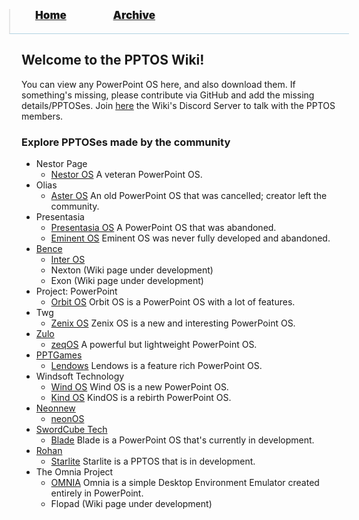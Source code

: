 <blockquote style="background: #0000;border-bottom: 1px solid #B2D2E1;height: 30px;margin: 0 -20px 20px;padding: 0px 20px 9px 40px;">
  <p style=""><a href="https://hexa-one.github.io/pptos-wiki/" style="font-size: 17px;font-weight: 900;font-style: normal;text-shadow: rgba(255,255,255,0.9) 0 1px 0;">Home</a>&nbsp;&nbsp;&nbsp;&nbsp;&nbsp;&nbsp;&nbsp;&nbsp;&nbsp;&nbsp;&nbsp;&nbsp;&nbsp;&nbsp;&nbsp;&nbsp;&nbsp;&nbsp;
    <a href="https://hexa-one.github.io/pptos-wiki/archive/" style="font-size: 17px;font-weight: 900;font-style: normal;text-shadow: rgba(255,255,255,0.9) 0 1px 0;">Archive</a>
  </p>
</blockquote>

## Welcome to the PPTOS Wiki!
You can view any PowerPoint OS here, and also download them. If something's missing, please contribute via GitHub and add the missing details/PPTOSes. 
Join [here](https://discord.gg/FAtAkCadDr) the Wiki's Discord Server to talk with the PPTOS members.

### Explore PPTOSes made by the community

- Nestor Page
  - [Nestor OS](wiki/Nestor_OS)
  A veteran PowerPoint OS.
- Olias
  - [Aster OS](wiki/Aster_OS)
  An old PowerPoint OS that was cancelled; creator left the community.
- Presentasia
  - [Presentasia OS](wiki/Presentasia_OS)
  A PowerPoint OS that was abandoned.
  - [Eminent OS](wiki/Eminent_OS)
  Eminent OS was never fully developed and abandoned.
- [Bence](https://github.com/ben21ce)
  - [Inter OS](wiki/Inter_OS)
  - Nexton (Wiki page under development)
  - Exon (Wiki page under development)
- Project: PowerPoint
  - [Orbit OS](wiki/Orbit_OS)
  Orbit OS is a PowerPoint OS with a lot of features.
- Twg
  - [Zenix OS](wiki/Zenix_OS)
  Zenix OS is a new and interesting PowerPoint OS.
- [Zulo](https://github.com/ZuloYT)
  - [zeqOS](wiki/Zeq_OS/)
  A powerful but lightweight PowerPoint OS.
- [PPTGames](https://github.com/PPTGames)
  - [Lendows](wiki/Lendows) Lendows is a feature rich PowerPoint OS. 
- Windsoft Technology
  - [Wind OS](wiki/Wind_OS) Wind OS is a new PowerPoint OS.
  - [Kind OS](wiki/Kind_OS) KindOS is a rebirth PowerPoint OS.
- [Neonnew](https://github.com/neonnew)
  - [neonOS](wiki/NeonOS) 
- [SwordCube Tech](https://github.com/swordcube)
  - [Blade](wiki/Blade/) Blade is a PowerPoint OS that's currently in development.
- [Rohan](https://github.com/Rohan287)
  - [Starlite](wiki/Starlite) Starlite is a PPTOS that is in development.
- The Omnia Project
  - [OMNIA](wiki/Omnia) Omnia is a simple Desktop Environment Emulator created entirely in PowerPoint.
  - Flopad (Wiki page under development)

<body style="background-image: url(https://raw.githubusercontent.com/hexa-one/pptos-wiki/gh-pages/assets/background/background.png);background-repeat: no-repeat;background-attachment: fixed;background-size: cover;">
